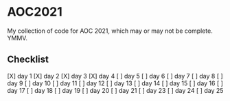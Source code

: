 # AOC2021

My collection of code for AOC 2021, which may or may not be complete. YMMV.

## Checklist
[X] day 1 
[X] day 2 
[X] day 3
[X] day 4
[ ] day 5
[ ] day 6
[ ] day 7
[ ] day 8
[ ] day 9
[ ] day 10
[ ] day 11
[ ] day 12
[ ] day 13
[ ] day 14
[ ] day 15
[ ] day 16
[ ] day 17
[ ] day 18
[ ] day 19
[ ] day 20 
[ ] day 21
[ ] day 23
[ ] day 24
[ ] day 25
